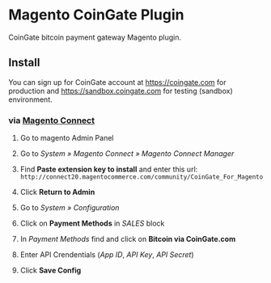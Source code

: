 # Magento CoinGate Plugin

CoinGate bitcoin payment gateway Magento plugin.

## Install

You can sign up for CoinGate account at <https://coingate.com> for production and <https://sandbox.coingate.com> for testing (sandbox) environment.

### via [Magento Connect](https://www.magentocommerce.com/magento-connect)

1. Go to magento Admin Panel

2. Go to *System » Magento Connect » Magento Connect Manager*

3. Find **Paste extension key to install** and enter this url: `http://connect20.magentocommerce.com/community/CoinGate_For_Magento`

4. Click **Return to Admin**

5. Go to *System » Configuration*

6. Click on **Payment Methods** in *SALES* block

7. In *Payment Methods* find and click on **Bitcoin via CoinGate.com**

8. Enter API Crendentials (*App ID*, *API Key*, *API Secret*)

9. Click **Save Config**
